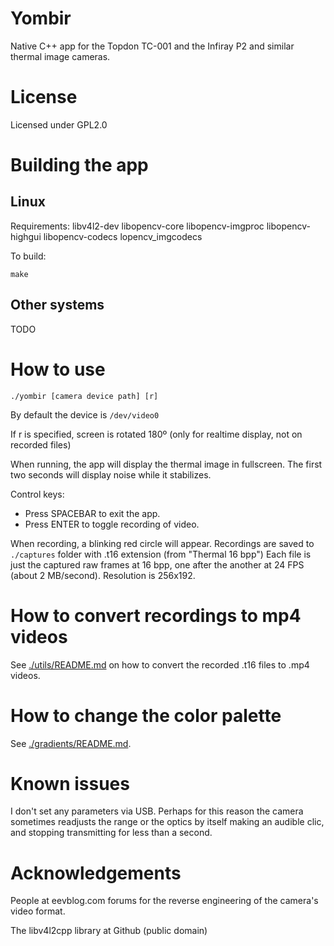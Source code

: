 
# Yombir

Native C++ app for the Topdon TC-001 and the Infiray P2 and similar thermal image cameras.

# License

Licensed under GPL2.0

# Building the app

## Linux

Requirements: libv4l2-dev libopencv-core libopencv-imgproc libopencv-highgui libopencv-codecs lopencv_imgcodecs

To build:

```
make
```

## Other systems

TODO

# How to use

```./yombir [camera device path] [r]```

By default the device is ```/dev/video0```

If r is specified, screen is rotated 180º (only for realtime display, not on recorded files)

When running, the app will  display the thermal image in fullscreen. The first two seconds will display noise while it stabilizes.

Control keys:
- Press SPACEBAR to exit the app.
- Press ENTER to toggle recording of video.

When recording, a blinking red circle will appear. Recordings are saved to ```./captures``` folder with .t16 extension (from "Thermal 16 bpp")
Each file is just the captured raw frames at 16 bpp, one after the another at 24 FPS (about 2 MB/second). Resolution is 256x192.

# How to convert recordings to mp4 videos

See [./utils/README.md](./utils/README.md) on how to convert the recorded .t16 files to .mp4 videos.

# How to change the color palette

See [./gradients/README.md](./gradients/README.md).

# Known issues

I don't set any parameters via USB. Perhaps for this reason the camera sometimes readjusts the range or the optics by itself making an audible clic, and stopping transmitting for less than a second.

# Acknowledgements

People at eevblog.com forums for the reverse engineering of the camera's video format.

The libv4l2cpp library at Github (public domain)
